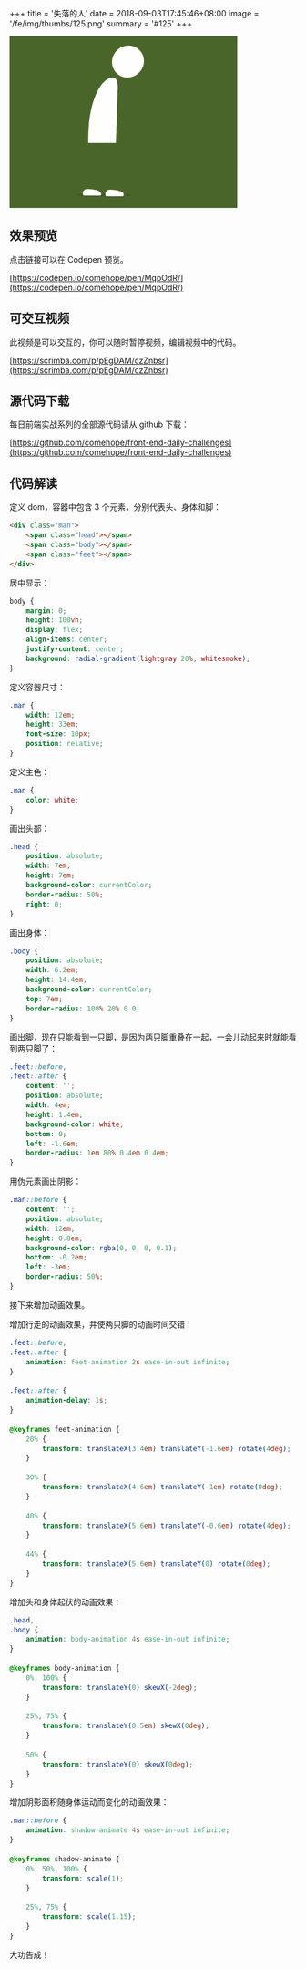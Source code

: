+++
title = '失落的人'
date = 2018-09-03T17:45:46+08:00
image = '/fe/img/thumbs/125.png'
summary = '#125'
+++

![](./work.gif)

## 效果预览

点击链接可以在 Codepen 预览。

[https://codepen.io/comehope/pen/MqpOdR/](https://codepen.io/comehope/pen/MqpOdR/)

## 可交互视频

此视频是可以交互的，你可以随时暂停视频，编辑视频中的代码。

[https://scrimba.com/p/pEgDAM/czZnbsr](https://scrimba.com/p/pEgDAM/czZnbsr)

## 源代码下载

每日前端实战系列的全部源代码请从 github 下载：

[https://github.com/comehope/front-end-daily-challenges](https://github.com/comehope/front-end-daily-challenges)

## 代码解读

定义 dom，容器中包含 3 个元素，分别代表头、身体和脚：
```html
<div class="man">
    <span class="head"></span>
    <span class="body"></span>
    <span class="feet"></span>
</div>
```

居中显示：
```css
body {
    margin: 0;
    height: 100vh;
    display: flex;
    align-items: center;
    justify-content: center;
    background: radial-gradient(lightgray 20%, whitesmoke);
}
```

定义容器尺寸：
```css
.man {
    width: 12em;
    height: 33em;
    font-size: 10px;
    position: relative;
}
```

定义主色：
```css
.man {
    color: white;
}
```

画出头部：
```css
.head {
    position: absolute;
    width: 7em;
    height: 7em;
    background-color: currentColor;
    border-radius: 50%;
    right: 0;
}
```

画出身体：
```css
.body {
    position: absolute;
    width: 6.2em;
    height: 14.4em;
    background-color: currentColor;
    top: 7em;
    border-radius: 100% 20% 0 0;
}
```

画出脚，现在只能看到一只脚，是因为两只脚重叠在一起，一会儿动起来时就能看到两只脚了：
```css
.feet::before,
.feet::after {
    content: '';
    position: absolute;
    width: 4em;
    height: 1.4em;
    background-color: white;
    bottom: 0;
    left: -1.6em;
    border-radius: 1em 80% 0.4em 0.4em;
}
```

用伪元素画出阴影：
```css
.man::before {
    content: '';
    position: absolute;
    width: 12em;
    height: 0.8em;
    background-color: rgba(0, 0, 0, 0.1);
    bottom: -0.2em;
    left: -3em;
    border-radius: 50%;
}
```

接下来增加动画效果。

增加行走的动画效果，并使两只脚的动画时间交错：
```css
.feet::before,
.feet::after {
    animation: feet-animation 2s ease-in-out infinite;
}

.feet::after {
    animation-delay: 1s;
}

@keyframes feet-animation {
    20% {
        transform: translateX(3.4em) translateY(-1.6em) rotate(4deg);
    }

    30% {
        transform: translateX(4.6em) translateY(-1em) rotate(0deg);
    }

    40% {
        transform: translateX(5.6em) translateY(-0.6em) rotate(4deg);
    }

    44% {
        transform: translateX(5.6em) translateY(0) rotate(0deg);
    }
}
```

增加头和身体起伏的动画效果：
```css
.head,
.body {
    animation: body-animation 4s ease-in-out infinite;
}

@keyframes body-animation {
    0%, 100% {
        transform: translateY(0) skewX(-2deg);
    }

    25%, 75% {
        transform: translateY(0.5em) skewX(0deg);
    }

    50% {
        transform: translateY(0) skewX(0deg);
    }
}
```

增加阴影面积随身体运动而变化的动画效果：
```css
.man::before {
    animation: shadow-animate 4s ease-in-out infinite;
}

@keyframes shadow-animate {
    0%, 50%, 100% {
        transform: scale(1);
    }

    25%, 75% {
        transform: scale(1.15);
    }
}
```

大功告成！
